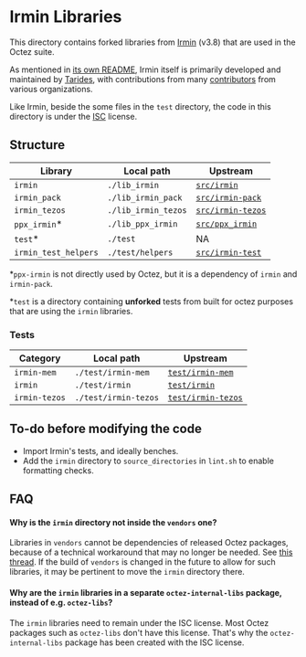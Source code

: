 # Irmin Libraries

This directory contains forked libraries from
[Irmin](https://github.com/mirage/irmin) (v3.8) that are used in the
Octez suite.

As mentioned in [its own
README](https://github.com/mirage/irmin/blob/main/README.md), Irmin
itself is primarily developed and maintained by
[Tarides](https://tarides.com), with contributions from many
[contributors](https://github.com/mirage/irmin/graphs/contributors)
from various organizations.

Like Irmin, beside the some files in the `test` directory, the code in this
directory is under the
[ISC](https://github.com/mirage/irmin/blob/main/LICENSE.md) license.


## Structure

| Library | Local path | Upstream |
| -------- | --------- | -------- |
| `irmin`    | `./lib_irmin` | [`src/irmin`](https://github.com/mirage/irmin/tree/main/src/irmin) |
| `irmin_pack`    | `./lib_irmin_pack` | [`src/irmin-pack`](https://github.com/mirage/irmin/tree/main/src/irmin-pack) |
| `irmin_tezos`    | `./lib_irmin_tezos` | [`src/irmin-tezos`](https://github.com/mirage/irmin/tree/main/src/irmin-tezos) |
| `ppx_irmin`\*    | `./lib_ppx_irmin` | [`src/ppx_irmin`](https://github.com/mirage/irmin/tree/main/src/ppx_irmin) |
| `test`\*   | `./test` | NA |
| `irmin_test_helpers`   | `./test/helpers` | [`src/irmin-test`](https://github.com/mirage/irmin/tree/main/src/irmin-test) |


\*`ppx-irmin` is not directly used by Octez, but it is a dependency of `irmin` and `irmin-pack`.

\*`test` is a directory containing **unforked** tests from built for octez
purposes that are using the `irmin` libraries.

### Tests

| Category | Local path | Upstream |
| -------- | --------- | -------- |
| `irmin-mem`    | `./test/irmin-mem` | [`test/irmin-mem`](https://github.com/mirage/irmin/tree/main/test/irmin-mem) |
| `irmin`    | `./test/irmin` | [`test/irmin`](https://github.com/mirage/irmin/tree/main/test/irmin) |
| `irmin-tezos`    | `./test/irmin-tezos` | [`test/irmin-tezos`](https://github.com/mirage/irmin/tree/main/test/irmin-tezos) |


## To-do before modifying the code

- Import Irmin's tests, and ideally benches.
- Add the `irmin` directory to `source_directories` in `lint.sh` to enable formatting checks.


## FAQ

#### Why is the `irmin` directory not inside the `vendors` one?

Libraries in `vendors` cannot be dependencies of released Octez
packages, because of a technical workaround that may no longer be
needed. See [this
thread](https://gitlab.com/tezos/tezos/-/merge_requests/10905#note_1694716679). If
the build of `vendors` is changed in the future to allow for such
libraries, it may be pertinent to move the `irmin` directory there.

#### Why are the `irmin` libraries in a separate `octez-internal-libs` package, instead of e.g. `octez-libs`?

The `irmin` libraries need to remain under the ISC license. Most Octez
packages such as `octez-libs` don't have this license. That's why the
`octez-internal-libs` package has been created with the ISC license.
